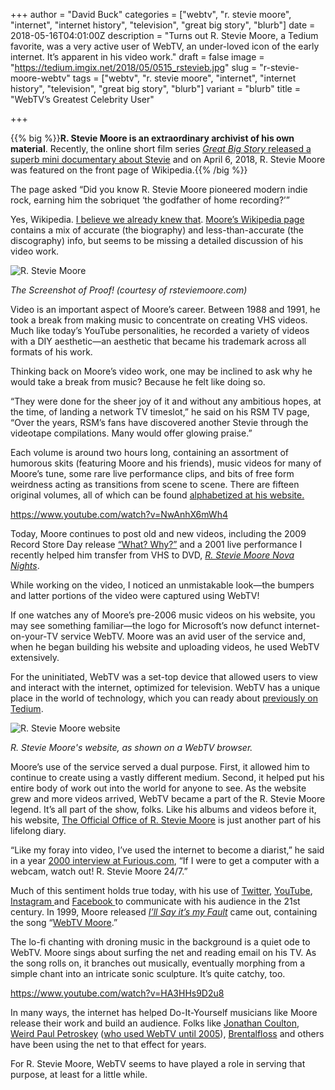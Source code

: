 +++
author = "David Buck"
categories = ["webtv", "r. stevie moore", "internet", "internet history", "television", "great big story", "blurb"]
date = 2018-05-16T04:01:00Z
description = "Turns out R. Stevie Moore, a Tedium favorite, was a very active user of WebTV, an under-loved icon of the early internet. It’s apparent in his video work."
draft = false
image = "https://tedium.imgix.net/2018/05/0515_rstevieb.jpg"
slug = "r-stevie-moore-webtv"
tags = ["webtv", "r. stevie moore", "internet", "internet history", "television", "great big story", "blurb"]
variant = "blurb"
title = "WebTV’s Greatest Celebrity User"

+++

{{% big %}}**R. Stevie Moore is an extraordinary archivist of his own material**. Recently, the online short film series [_Great Big Story_ released a superb mini documentary about Stevie](greatbigstory.com/stories/this-guy-has-recorded-more-than-400-albums) and on April 6, 2018, R. Stevie Moore was featured on the front page of Wikipedia.{{% /big %}}

The page asked “Did you know R. Stevie Moore pioneered modern indie rock, earning him the sobriquet ‘the godfather of home recording?’”

Yes, Wikipedia. [I believe we already knew that](https://tedium.co/2017/08/29/r-stevie-moore-outsider-music-history/). [Moore’s Wikipedia page](https://en.m.wikipedia.org/wiki/R._Stevie_Moore) contains a mix of accurate (the biography) and less-than-accurate (the discography) info, but seems to be missing a detailed discussion of his video work.

![R. Stevie Moore](https://tedium.imgix.net/2018/05/0515_rstevie.jpg)

*The Screenshot of Proof! (courtesy of rsteviemoore.com)*

Video is an important aspect of Moore’s career. Between 1988 and 1991, he took a break from making music to concentrate on creating VHS videos. Much like today’s YouTube personalities, he recorded a variety of videos with a DIY aesthetic—an aesthetic that became his trademark across all formats of his work. 

Thinking back on Moore’s video work, one may be inclined to ask why he would take a break from music? Because he felt like doing so.  

“They were done for the sheer joy of it and without any ambitious hopes, at the time, of landing a network TV timeslot,” he said on his RSM TV page, “Over the years, RSM’s fans have discovered another Stevie through the videotape compilations. Many would offer glowing praise.” 

Each volume is around two hours long, containing an assortment of humorous skits (featuring Moore and his friends), music videos for many of Moore’s tune, some rare live performance clips, and bits of free form weirdness acting as transitions from scene to scene. There are fifteen original volumes, all of which can be found [alphabetized at his website.](http://www.rsteviemoore.com/vidclips.html)

https://www.youtube.com/watch?v=NwAnhX6mWh4 

Today, Moore continues to post old and new videos, including the 2009 Record Store Day release [“What? Why?”](https://youtu.be/3e9Ucq6wvXg) and a 2001 live performance I recently helped him transfer from VHS to DVD, _[R. Stevie Moore Nova Nights](https://youtu.be/Js79EWT5kwg)_. 

While working on the video, I noticed an unmistakable look—the bumpers and latter portions of the video were captured using WebTV! 

If one watches any of Moore’s pre-2006 music videos on his website, you may see something familiar—the logo for Microsoft’s now defunct internet-on-your-TV service WebTV. Moore was an avid user of the service and, when he began building his website and uploading videos, he used WebTV extensively.

For the uninitiated, WebTV was a set-top device that allowed users to view and interact with the internet, optimized for television. WebTV has a unique place in the world of technology, which you can ready about [previously on Tedium](https://tedium.co/2016/09/13/webtv-history-20th-anniversary/).

![R. Stevie Moore website](https://tedium.imgix.net/2018/05/Screenshot-2018-05-15-22.18.26.png)

*R. Stevie Moore's website, as shown on a WebTV browser.*

Moore’s use of the service served a dual purpose. First, it allowed him to continue to create using a vastly different medium. Second, it helped put his entire body of work out into the world for anyone to see. As the website grew and more videos arrived, WebTV became a part of the R. Stevie Moore legend. It’s all part of the show, folks. Like his albums and videos before it, his website, [The Official Office of R. Stevie Moore](http://www.rsteviemoore.com/) is just another part of his lifelong diary.

“Like my foray into video, I’ve used the internet to become a diarist,” he said in a year [2000 interview at Furious.com](http://www.furious.com/perfect/rsteviemoore.html), “If I were to get a computer with a webcam, watch out! R. Stevie Moore 24/7.”

Much of this sentiment holds true today, with his use of [Twitter](https://twitter.com/RStevieMoore), [YouTube](https://www.youtube.com/channel/UC7zj5JNJldH4d7pv98Q7SAA), [Instagram ](https://www.instagram.com/rsteviemoore/)and [Facebook ](https://www.facebook.com/rsteviemoore)to communicate with his audience in the 21st century. In 1999, Moore released _[I’ll Say it’s my Fault](https://rsteviemoore.bandcamp.com/album/ill-say-its-my-fault)_ came out, containing the song “[WebTV Moore](https://rsteviemoore.bandcamp.com/track/web-tv-moore).” 

The lo-fi chanting with droning music in the background is a quiet ode to WebTV. Moore sings about surfing the net and reading email on his TV.  As the song rolls on, it branches out musically, eventually morphing from a simple chant into an intricate sonic sculpture. It’s quite catchy, too. 

https://www.youtube.com/watch?v=HA3HHs9D2u8

In many ways, the internet has helped Do-It-Yourself musicians like Moore release their work and build an audience. Folks like [Jonathan Coulton](https://www.jonathancoulton.com/), [Weird Paul Petroskey](https://www.youtube.com/user/weirdpaulp) ([who used WebTV until 2005](https://youtu.be/jsaN68Q9BDM)), [Brentalfloss](https://brentalfloss.com/) and others have been using the net to that effect for years. 

For R. Stevie Moore, WebTV seems to have played a role in serving that purpose, at least for a little while.